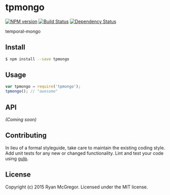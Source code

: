 # tpmongo 
[![NPM version][npm-image]][npm-url] [![Build Status][travis-image]][travis-url] [![Dependency Status][daviddm-url]][daviddm-image]

temporal-mongo


## Install

```bash
$ npm install --save tpmongo
```

## Usage

```javascript
var tpmongo = require('tpmongo');
tpmongo(); // "awesome"
```


## API

_(Coming soon)_


## Contributing

In lieu of a formal styleguide, take care to maintain the existing coding style. Add unit tests for any new or changed functionality. Lint and test your code using [gulp](http://gulpjs.com/).


## License

Copyright (c) 2015 Ryan McGregor. Licensed under the MIT license.



[npm-url]: https://npmjs.org/package/tpmongo
[npm-image]: https://badge.fury.io/js/tpmongo.svg
[travis-url]: https://travis-ci.org/mcgrit/tpmongo
[travis-image]: https://travis-ci.org/mcgrit/tpmongo.svg?branch=master
[daviddm-url]: https://david-dm.org/mcgrit/tpmongo.svg?theme=shields.io
[daviddm-image]: https://david-dm.org/mcgrit/tpmongo
